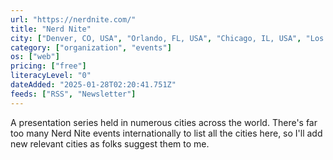 ```yaml
---
url: "https://nerdnite.com/"
title: "Nerd Nite"
city: ["Denver, CO, USA", "Orlando, FL, USA", "Chicago, IL, USA", "Los Angeles, CA, USA", "New York, NY, USA"]
category: ["organization", "events"]
os: ["web"]
pricing: ["free"]
literacyLevel: "0"
dateAdded: "2025-01-28T02:20:41.751Z"
feeds: ["RSS", "Newsletter"]
---
```


A presentation series held in numerous cities across the world. There's far too many Nerd Nite events internationally to list all the cities here, so I'll add new relevant cities as folks suggest them to me.